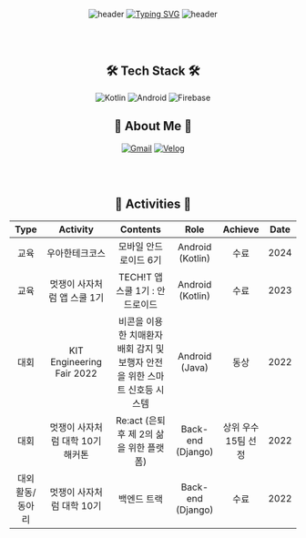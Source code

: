 <div align="center"> 
  
![header](https://capsule-render.vercel.app/api?type=waving&color=b3c5ff&height=100&section=header&text=&fontSize=90)
[![Typing SVG](https://readme-typing-svg.demolab.com?font=Pacifico&size=30&pause=2000&color=CACACA&center=true&vCenter=true&repeat=false&width=900&lines=Hi%2C+I'm+Hye+Yeon+%F0%9F%8C%8A)](https://git.io/typing-svg)
![header](https://capsule-render.vercel.app/api?type=waving&color=a1b6fb&height=120&animation=fadeIn&section=footer&text=Android%20Developer&fontSize=20&fontAlign=85&fontAlignY=80&fontColor=383837)

<br>
<br>

## 🛠️ Tech Stack 🛠️
  
![Kotlin](https://img.shields.io/badge/Kotlin-7F52FF\?&style=for-the-badge&logo=Kotlin&logoColor=white) ![Android](https://img.shields.io/badge/Android%20Studio-3DDC84.svg?&style=for-the-badge&logo=Android%20Studio&logoColor=white) ![Firebase](https://img.shields.io/badge/firebase-FFCA28\?&style=for-the-badge&logo=firebase&logoColor=white)
<br>

## 🦋 About Me 🦋
[![Gmail](https://img.shields.io/badge/Gmail-EA4335?style=for-the-badge&logo=Gmail&logoColor=white)](mailto:kck85075@gmail.com)
[![Velog](https://img.shields.io/badge/Velog-20C997\?&style=for-the-badge&logo=Velog&logoColor=white)](https://velog.io/@hxeyexn)

<br>
<br>

## 🌱 Activities 🌱

| **Type** | **Activity** | **Contents** | **Role** | **Achieve** | Date |
| :------: | :------: | :------: | :------: | :------: | :------: |
| 교육 | 우아한테크코스 | 모바일 안드로이드 6기 | Android <br> (Kotlin) | 수료 | 2024 |
| 교육 | 멋쟁이 사자처럼 앱 스쿨 1기 | TECH!T 앱 스쿨 1기 : 안드로이드 | Android <br> (Kotlin) | 수료 | 2023 |
| 대회 | KIT Engineering Fair 2022 | 비콘을 이용한 치매환자 배회 감지 및 <br> 보행자 안전을 위한 스마트 신호등 시스템 | Android <br> (Java) | 동상 | 2022 |
| 대회 | 멋쟁이 사자처럼 대학 10기 해커톤 | Re:act (은퇴 후 제 2의 삶을 위한 플랫폼) | Back-end <br> (Django) | 상위 우수 <br> 15팀 선정 | 2022 |
| 대외활동/ <br> 동아리 | 멋쟁이 사자처럼 대학 10기 | 백엔드 트랙 | Back-end <br> (Django) | 수료 | 2022 |

</div>
<!--
**hxeyexn/hxeyexn** is a ✨ _special_ ✨ repository because its `README.md` (this file) appears on your GitHub profile.

Here are some ideas to get you started:

- 🔭 I’m currently working on ...
- 🌱 I’m currently learning ...
- 👯 I’m looking to collaborate on ...
- 🤔 I’m looking for help with ...
- 💬 Ask me about ...
- 📫 How to reach me: ...
- 😄 Pronouns: ...
- ⚡ Fun fact: ...
-->
